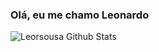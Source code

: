 ### Olá, eu me chamo Leonardo

![Leorsousa Github Stats](https://github-readme-stats.vercel/api?username=leorsousa05&show_icons=true&theme=radical)
